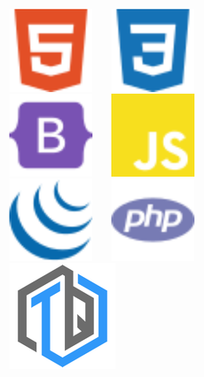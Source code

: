 <img width="150" style="margin-right:30px" src="./svg/html.svg" alt="">
<img width="150" style="margin-right:30px" src="./svg/css.svg" alt="">
<img width="150" style="margin-right:30px" src="./svg/bootstrap.svg" alt="">
<img width="150" style="margin-right:30px" src="./svg/javascript.svg" alt="">
<img width="150" style="margin-right:30px" src="./svg/jquery.svg" alt="">
<img width="150" style="margin-right:30px" src="./svg/php.svg" alt="">
<img src="./images/logo-trungquandev-transparent-bg-192x192.png" alt="">
